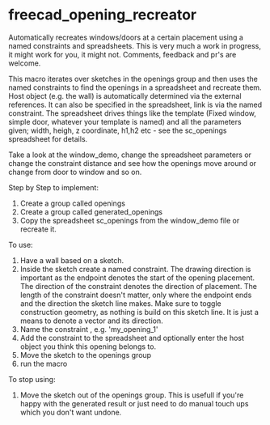 # freecad_opening_recreator
Automatically recreates windows/doors at a certain placement using a named constraints and spreadsheets.
This is very much a work in progress, it might work for you, it might not. Comments, feedback and pr's are welcome.

This macro iterates over sketches in the openings group and then uses the named constraints to find the openings in a spreadsheet and recreate them.
Host object (e.g. the wall) is automatically determined via the external references. It can also be specified in the spreadsheet, link is via the named constraint.
The spreadsheet drives things like the template (Fixed window, simple door, whatever your template is named) and all the parameters given; width, heigh, z coordinate, h1,h2 etc - see the sc_openings spreadsheet for details.

Take a look at the window_demo, change the spreadsheet parameters or change the constraint distance and see how the openings move around or change from door to window and so on.

Step by Step to implement:
1) Create a group called openings
2) Create a group called generated_openings
3) Copy the spreadsheet sc_openings from the window_demo file or recreate it.

To use:
1) Have a wall based on a sketch.
2) Inside the sketch create a named constraint. The drawing direction is important as the endpoint denotes the start of the opening placement. The direction of the constraint denotes the direction of placement. The length of the constraint doesn't matter, only where the endpoint ends and the direction the sketch line makes. Make sure to toggle construction geometry, as nothing is build on this sketch line. It is just a means to denote a vector and its direction.
3) Name the constraint , e.g. 'my_opening_1'
4) Add the constraint to the spreadsheet and optionally enter the host object you think this opening belongs to.
5) Move the sketch to the openings group
6) run the macro

To stop using:
1) Move the sketch out of the openings group. This is usefull if you're happy with the generated result or just need to do manual touch ups which you don't want undone.


